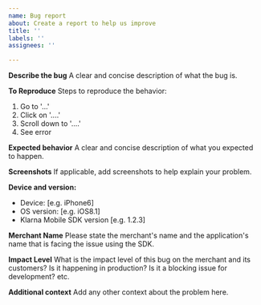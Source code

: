 ```yaml
---
name: Bug report
about: Create a report to help us improve
title: ''
labels: ''
assignees: ''

---
```


**Describe the bug**
A clear and concise description of what the bug is.

**To Reproduce**
Steps to reproduce the behavior:
1. Go to '...'
2. Click on '....'
3. Scroll down to '....'
4. See error

**Expected behavior**
A clear and concise description of what you expected to happen.

**Screenshots**
If applicable, add screenshots to help explain your problem.

**Device and version:**
 - Device: [e.g. iPhone6]
 - OS version: [e.g. iOS8.1]
 - Klarna Mobile SDK version [e.g. 1.2.3]

**Merchant Name**
Please state the merchant's name and the application's name that is facing the issue using the SDK.

**Impact Level**
What is the impact level of this bug on the merchant and its customers? Is it happening in production? Is it a blocking issue for development?  etc. 

**Additional context**
Add any other context about the problem here.
